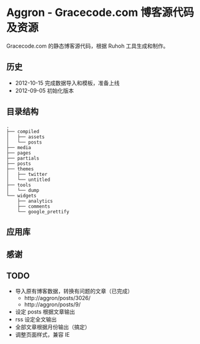 <!-- 
    vim: set et sw=4 ts=4 sts=4 ft=markdown fdm=marker ff=unix fenc=utf8 nobomb: 
-->

# Aggron - Gracecode.com 博客源代码及资源

Gracecode.com 的静态博客源代码，根据 Ruhoh 工具生成和制作。

## 历史

* 2012-10-15 完成数据导入和模板，准备上线
* 2012-09-05 初始化版本


## 目录结构

```
.
├── compiled
│   ├── assets
│   └── posts
├── media
├── pages
├── partials
├── posts
├── themes
│   ├── twitter
│   └── untitled
├── tools
│   └── dump
└── widgets
    ├── analytics
    ├── comments
    └── google_prettify
```


## 应用库



## 感谢


## TODO

* 导入原有博客数据，转换有问题的文章（已完成）
    * http://aggron/posts/3026/
    * http://aggron/posts/9/
* 设定 posts 根据文章输出
* rss 设定全文输出
* 全部文章根据月份输出（搞定）
* 调整页面样式，兼容 IE

